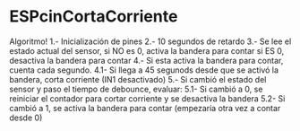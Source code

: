 # ESPcinCortaCorriente

Algoritmo!
1.- Inicialización de pines
2.- 10 segundos de retardo
3.- Se lee el estado actual del sensor,
  si NO es 0, activa la bandera para contar
  si ES 0, desactiva la bandera para contar
4.- Si esta activa la bandera para contar, cuenta cada segundo. 
  4.1- Si llega a 45 segunods desde que se activó la bandera, corta corriente (IN1 desactivado)
5.- Si cambió el estado del sensor y paso el tiempo de debounce, evaluar:
  5.1- Si cambió a 0, se reiniciar el contador para cortar corriente y se desactiva la bandera
  5.2- Si cambió a 1, se activa la bandera para contar (empezaría otra vez a contar desde 0)
